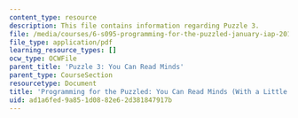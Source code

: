 ```yaml
---
content_type: resource
description: This file contains information regarding Puzzle 3.
file: /media/courses/6-s095-programming-for-the-puzzled-january-iap-2018/ad1a6fed9a851d0882e62d381847917b_MIT6_S095IAP18_Puzzle_3.pdf
file_type: application/pdf
learning_resource_types: []
ocw_type: OCWFile
parent_title: 'Puzzle 3: You Can Read Minds'
parent_type: CourseSection
resourcetype: Document
title: 'Programming for the Puzzled: You Can Read Minds (With a Little Calibration)'
uid: ad1a6fed-9a85-1d08-82e6-2d381847917b
---
```

